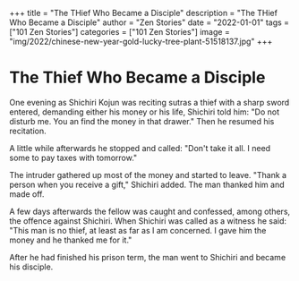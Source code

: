 +++
title = "The THief Who Became a Disciple"
description = "The THief Who Became a Disciple"
author = "Zen Stories"
date = "2022-01-01"
tags = ["101 Zen Stories"]
categories = ["101 Zen Stories"]
image =  "img/2022/chinese-new-year-gold-lucky-tree-plant-51518137.jpg"
+++

# The Thief Who Became a Disciple

One evening as Shichiri Kojun was reciting sutras a thief with a sharp sword entered, demanding either his money or his life, Shichiri told him: "Do not disturb me. You an find the money in that drawer." Then he resumed his recitation.

A little while afterwards he stopped and called: "Don't take it all. I need some to pay taxes with tomorrow."

The intruder gathered up most of the money and started to leave. "Thank a person when you receive a gift," Shichiri added. The man thanked him and made off.

A few days afterwards the fellow was caught and confessed, among others, the offence against Shichiri. When Shichiri was called as a witness he said: "This man is no thief, at least as far as I am concerned. I gave him the money and he thanked me for it."

After he had finished his prison term, the man went to Shichiri and became his disciple.
